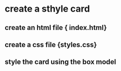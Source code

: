 # create a sthyle card

## create an html file { index.html}

## create a css file {styles.css}

## style  the card using the box model